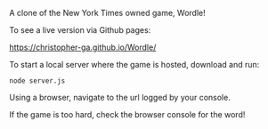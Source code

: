 A clone of the New York Times owned game, Wordle!

To see a live version via Github pages:

https://christopher-ga.github.io/Wordle/

To start a local server where the game is hosted, download and run:

```
node server.js
```
Using a browser, navigate to the url logged by your console.

If the game is too hard, check the browser console for the word!

